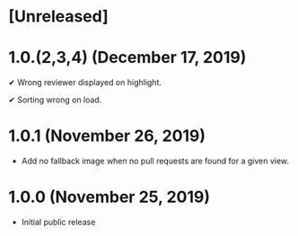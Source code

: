 # [Unreleased]

# 1.0.(2,3,4) (December 17, 2019)

✔ Wrong reviewer displayed on highlight.

✔ Sorting wrong on load.

# 1.0.1 (November 26, 2019)

- Add no fallback image when no pull requests are found for a given view.

# 1.0.0 (November 25, 2019)

- Initial public release

